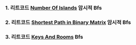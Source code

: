 ### 1. 리트코드 [Number Of Islands](https://leetcode.com/problems/number-of-islands/description/) 암시적 Bfs

### 2. 리트코드 [Shortest Path in Binary Matrix](https://leetcode.com/problems/shortest-path-in-binary-matrix/description/) 암시적 Bfs

### 3. 리트코드 [Keys And Rooms](https://leetcode.com/problems/keys-and-rooms/description/) Bfs
